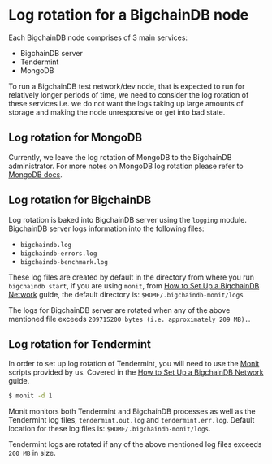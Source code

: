 <!---
Copyright BigchainDB GmbH and BigchainDB contributors
SPDX-License-Identifier: (Apache-2.0 AND CC-BY-4.0)
Code is Apache-2.0 and docs are CC-BY-4.0
--->

# Log rotation for a BigchainDB node

Each BigchainDB node comprises of 3 main services:
  - BigchainDB server
  - Tendermint
  - MongoDB

To run a BigchainDB test network/dev node, that is expected to run for relatively longer periods
of time, we need to consider the log rotation of these services i.e. we do not want the logs taking
up large amounts of storage and making the node unresponsive or get into bad state.

## Log rotation for MongoDB

Currently, we leave the log rotation of MongoDB to the BigchainDB administrator. For more notes on MongoDB log rotation
please refer to [MongoDB docs](https://docs.mongodb.com/v3.6/tutorial/rotate-log-files/).

## Log rotation for BigchainDB

Log rotation is baked into BigchainDB server using the `logging` module. BigchainDB server logs information into the following files:
 - `bigchaindb.log`
 - `bigchaindb-errors.log`
 - `bigchaindb-benchmark.log`

These log files are created by default in the directory from where you run `bigchaindb start`, if you are using `monit`, from 
[How to Set Up a BigchainDB Network](../simple-deployment-template/network-setup.md) guide, the default directory is: `$HOME/.bigchaindb-monit/logs`

The logs for BigchainDB server are rotated when any of the above mentioned file exceeds `209715200 bytes (i.e. approximately 209 MB).`.


## Log rotation for Tendermint

In order to set up log rotation of Tendermint, you will need to use the [Monit]( https://www.mmonit.com/monit) scripts provided by us. Covered in the [How to Set Up a BigchainDB Network](../simple-deployment-template/network-setup.md) guide.

```bash
$ monit -d 1
```

Monit monitors both Tendermint and BigchainDB processes as well as the Tendermint log files, `tendermint.out.log` and `tendermint.err.log`. Default location for these log files is:
`$HOME/.bigchaindb-monit/logs`.

Tendermint logs are rotated if any of the above mentioned log files exceeds `200 MB` in size.

